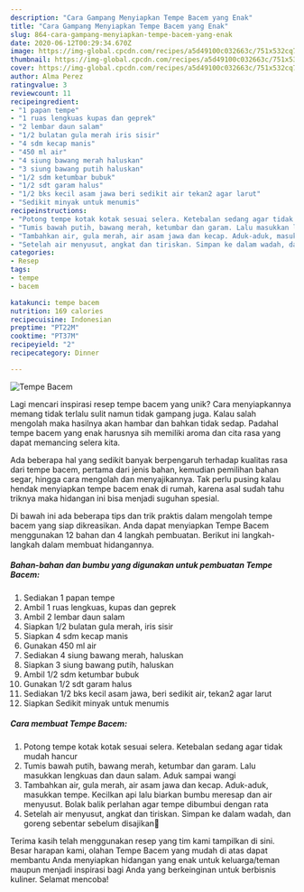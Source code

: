 ```yaml
---
description: "Cara Gampang Menyiapkan Tempe Bacem yang Enak"
title: "Cara Gampang Menyiapkan Tempe Bacem yang Enak"
slug: 864-cara-gampang-menyiapkan-tempe-bacem-yang-enak
date: 2020-06-12T00:29:34.670Z
image: https://img-global.cpcdn.com/recipes/a5d49100c032663c/751x532cq70/tempe-bacem-foto-resep-utama.jpg
thumbnail: https://img-global.cpcdn.com/recipes/a5d49100c032663c/751x532cq70/tempe-bacem-foto-resep-utama.jpg
cover: https://img-global.cpcdn.com/recipes/a5d49100c032663c/751x532cq70/tempe-bacem-foto-resep-utama.jpg
author: Alma Perez
ratingvalue: 3
reviewcount: 11
recipeingredient:
- "1 papan tempe"
- "1 ruas lengkuas kupas dan geprek"
- "2 lembar daun salam"
- "1/2 bulatan gula merah iris sisir"
- "4 sdm kecap manis"
- "450 ml air"
- "4 siung bawang merah haluskan"
- "3 siung bawang putih haluskan"
- "1/2 sdm ketumbar bubuk"
- "1/2 sdt garam halus"
- "1/2 bks kecil asam jawa beri sedikit air tekan2 agar larut"
- "Sedikit minyak untuk menumis"
recipeinstructions:
- "Potong tempe kotak kotak sesuai selera. Ketebalan sedang agar tidak mudah hancur"
- "Tumis bawah putih, bawang merah, ketumbar dan garam. Lalu masukkan lengkuas dan daun salam. Aduk sampai wangi"
- "Tambahkan air, gula merah, air asam jawa dan kecap. Aduk-aduk, masukkan tempe. Kecilkan api lalu biarkan bumbu meresap dan air menyusut. Bolak balik perlahan agar tempe dibumbui dengan rata"
- "Setelah air menyusut, angkat dan tiriskan. Simpan ke dalam wadah, dan goreng sebentar sebelum disajikan🙂"
categories:
- Resep
tags:
- tempe
- bacem

katakunci: tempe bacem 
nutrition: 169 calories
recipecuisine: Indonesian
preptime: "PT22M"
cooktime: "PT37M"
recipeyield: "2"
recipecategory: Dinner

---
```



![Tempe Bacem](https://img-global.cpcdn.com/recipes/a5d49100c032663c/751x532cq70/tempe-bacem-foto-resep-utama.jpg)

Lagi mencari inspirasi resep tempe bacem yang unik? Cara menyiapkannya memang tidak terlalu sulit namun tidak gampang juga. Kalau salah mengolah maka hasilnya akan hambar dan bahkan tidak sedap. Padahal tempe bacem yang enak harusnya sih memiliki aroma dan cita rasa yang dapat memancing selera kita.

Ada beberapa hal yang sedikit banyak berpengaruh terhadap kualitas rasa dari tempe bacem, pertama dari jenis bahan, kemudian pemilihan bahan segar, hingga cara mengolah dan menyajikannya. Tak perlu pusing kalau hendak menyiapkan tempe bacem enak di rumah, karena asal sudah tahu triknya maka hidangan ini bisa menjadi suguhan spesial.




Di bawah ini ada beberapa tips dan trik praktis dalam mengolah tempe bacem yang siap dikreasikan. Anda dapat menyiapkan Tempe Bacem menggunakan 12 bahan dan 4 langkah pembuatan. Berikut ini langkah-langkah dalam membuat hidangannya.

<!--inarticleads1-->

##### Bahan-bahan dan bumbu yang digunakan untuk pembuatan Tempe Bacem:

1. Sediakan 1 papan tempe
1. Ambil 1 ruas lengkuas, kupas dan geprek
1. Ambil 2 lembar daun salam
1. Siapkan 1/2 bulatan gula merah, iris sisir
1. Siapkan 4 sdm kecap manis
1. Gunakan 450 ml air
1. Sediakan 4 siung bawang merah, haluskan
1. Siapkan 3 siung bawang putih, haluskan
1. Ambil 1/2 sdm ketumbar bubuk
1. Gunakan 1/2 sdt garam halus
1. Sediakan 1/2 bks kecil asam jawa, beri sedikit air, tekan2 agar larut
1. Siapkan Sedikit minyak untuk menumis




<!--inarticleads2-->

##### Cara membuat Tempe Bacem:

1. Potong tempe kotak kotak sesuai selera. Ketebalan sedang agar tidak mudah hancur
1. Tumis bawah putih, bawang merah, ketumbar dan garam. Lalu masukkan lengkuas dan daun salam. Aduk sampai wangi
1. Tambahkan air, gula merah, air asam jawa dan kecap. Aduk-aduk, masukkan tempe. Kecilkan api lalu biarkan bumbu meresap dan air menyusut. Bolak balik perlahan agar tempe dibumbui dengan rata
1. Setelah air menyusut, angkat dan tiriskan. Simpan ke dalam wadah, dan goreng sebentar sebelum disajikan🙂




Terima kasih telah menggunakan resep yang tim kami tampilkan di sini. Besar harapan kami, olahan Tempe Bacem yang mudah di atas dapat membantu Anda menyiapkan hidangan yang enak untuk keluarga/teman maupun menjadi inspirasi bagi Anda yang berkeinginan untuk berbisnis kuliner. Selamat mencoba!
